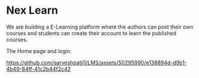 # Nex Learn
We are building a E-Learning platform where the authors can post their own courses and students can create their account to learn the published courses.

The Home page and login:

https://github.com/sarveshpatil1/LMS/assets/50295990/e138894d-d9b1-4b49-84ff-41c2b44f2c42

